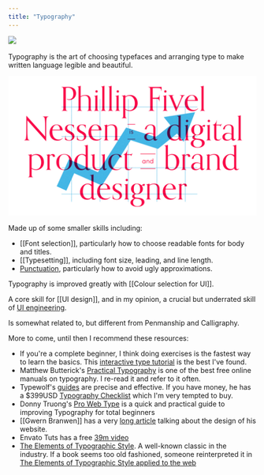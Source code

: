 ```yaml
---
title: "Typography"
---
```


![](https://www.volusion.com/blog/content/images/wp/1typographyispower.jpg)

Typography is the art of choosing typefaces and arranging type to make written language legible and beautiful. 

![](notes/images/phillip_fivel_typography.png)

Made up of some smaller skills including:

- [[Font selection]], particularly how to choose readable fonts for body and titles.
- [[Typesetting]], including font size, leading, and line length.
- [Punctuation](notes/Punctuation), particularly how to avoid ugly approximations.

Typography is improved greatly with [[Colour selection for UI]].

A core skill for [[UI design]], and in my opinion, a crucial but underrated skill of [UI engineering](notes/UI%20engineering).

Is somewhat related to, but different from Penmanship and Calligraphy.

More to come, until then I recommend these resources:

- If you're a complete beginner, I think doing exercises is the fastest way to learn the basics. This [interactive type tutorial](https://www.learnui.design/tools/typography-tutorial.html) is the best I've found.
- Matthew Butterick's [Practical Typography](https://practicaltypography.com/) is one of the best free online manuals on typography. I re-read it and refer to it often. 
- Typewolf's [guides](https://www.typewolf.com/guides) are precise and effective. If you have money, he has a $399USD [Typography Checklist](https://www.typewolf.com/checklist)  which I'm very tempted to buy.
- Donny Truong's [Pro Web Type](https://prowebtype.com/) is a quick and practical guide to improving Typography for total beginners
- [[Gwern Branwen]] has a very [long article](https://www.gwern.net/Design) talking about the design of his website.
- Envato Tuts has a free [39m video](https://youtu.be/yAuUDyUC-GM)
- [The Elements of Typographic Style](https://readings.design/PDF/the_elements_of_typographic_style.pdf). A well-known classic in the industry. If a book seems too old fashioned, someone reinterpreted it in [The Elements of Typographic Style applied to the web](http://webtypography.net/toc/)
